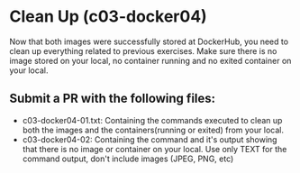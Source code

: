 # Clean Up (c03-docker04)

Now that both images were successfully stored at DockerHub, you need to clean up everything related to previous exercises. Make sure there is no image stored on your local, no container running and no exited container on your local.

## Submit a PR with the following files:
- c03-docker04-01.txt: Containing the commands executed to clean up both the images and the containers(running or exited) from your local. 
- c03-docker04-02: Containing the command and it's output showing that there is no image or container on your local. Use only TEXT for the command output, don't include images (JPEG, PNG, etc)
